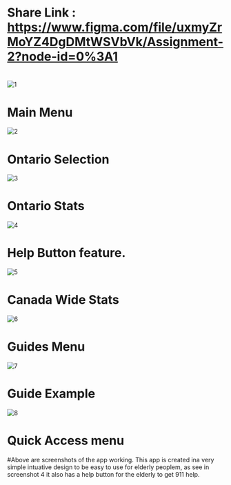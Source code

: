 # Share Link : https://www.figma.com/file/uxmyZrMoYZ4DgDMtWSVbVk/Assignment-2?node-id=0%3A1
#
![1](https://user-images.githubusercontent.com/54964508/111568207-bc4d3800-8776-11eb-8ca1-b79fad1c7220.PNG)
# Main Menu
![2](https://user-images.githubusercontent.com/54964508/111568218-c0795580-8776-11eb-9ca2-ac70985e3929.PNG)
# Ontario Selection
![3](https://user-images.githubusercontent.com/54964508/111568222-c1aa8280-8776-11eb-9f05-30981f844080.PNG)
# Ontario Stats
![4](https://user-images.githubusercontent.com/54964508/111568225-c3744600-8776-11eb-812d-d7f427c53347.PNG)
# Help Button feature.
![5](https://user-images.githubusercontent.com/54964508/111568230-c40cdc80-8776-11eb-944b-5aa5f1a3eaa0.PNG)
# Canada Wide Stats
![6](https://user-images.githubusercontent.com/54964508/111568238-c5d6a000-8776-11eb-91dd-cf0e2cbec87e.PNG)
# Guides Menu
![7](https://user-images.githubusercontent.com/54964508/111568240-c707cd00-8776-11eb-8f46-34ecb68f52cb.PNG)
# Guide Example
![8](https://user-images.githubusercontent.com/54964508/111568242-c838fa00-8776-11eb-8c55-f2b367d8dd9a.PNG)
# Quick Access menu


#Above are screenshots of the app working. This app is created ina very simple intuative design to be easy to use for elderly peoplem, as see in screenshot 4 it also has a help button for the elderly to get 911 help.
